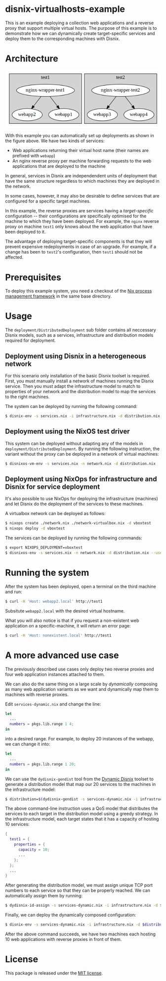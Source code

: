 disnix-virtualhosts-example
===========================
This is an example deploying a collection web applications and a reverse proxy
that support multiple virtual hosts. The purpose of this example is to
demonstrate how we can dynamically create target-specific services and deploy
them to the corresponding machines with Disnix.

Architecture
============
![A virtualhosts deployment](doc/deployment.png)

With this example you can automatically set up deployments as shown in the figure
above. We have two kinds of services:

* Web applications returning their virtual host name (their names are prefixed
  with `webapp`)
* An nginx reverse proxy per machine forwarding requests to the web applications
  that are deployed to the machine

In general, services in Disnix are independendent units of deployment that have
the same structure regardless to which machines they are deployed in the network.

In some cases, however, it may also be desirable to define services that are
configured for a specific target machines.

In this example, the reverse proxies are services having a *target-specific*
configuration -- their configurations are specifically optimised for the machine
to which they have been deployed. For example, the `nginx` reverse proxy on
machine `test1` only knows about the web application that have been deployed to
it.

The advantage of deploying target-specific components is that they will prevent
expensive redeployments in case of an upgrade. For example, if a change has been
to `test2`'s configuration, then `test1` should not be affected.

Prerequisites
=============
To deploy this example system, you need a checkout of the
[Nix process management framework](https://github.com/svanderburg) in the same
base directory.

Usage
=====
The `deployment/DistributedDeployment` sub folder contains all neccessary Disnix
models, such as a services, infrastructure and distribution models required for
deployment.

Deployment using Disnix in a heterogeneous network
--------------------------------------------------
For this scenario only installation of the basic Disnix toolset is required.
First, you must manually install a network of machines running the Disnix service.
Then you must adapt the infrastructure model to match to properties of your
network and the distribution model to map the services to the right machines.

The system can be deployed by running the following command:

```bash
$ disnix-env -s services.nix -i infrastructure.nix -d distribution.nix
```

Deployment using the NixOS test driver
--------------------------------------
This system can be deployed without adapting any of the models in
`deployment/DistributedDeployment`. By running the following instruction, the
variant without the proxy can be deployed in a network of virtual machines:

```bash
$ disnixos-vm-env -s services.nix -n network.nix -d distribution.nix
```

Deployment using NixOps for infrastructure and Disnix for service deployment
----------------------------------------------------------------------------
It's also possible to use NixOps for deploying the infrastructure (machines) and
let Disnix do the deployment of the services to these machines.

A virtualbox network can be deployed as follows:

```bash
$ nixops create ./network.nix ./network-virtualbox.nix -d vboxtest
$ nixops deploy -d vboxtest
```

The services can be deployed by running the following commands:

```bash
$ export NIXOPS_DEPLOYMENT=vboxtest
$ disnixos-env -s services.nix -n network.nix -d distribution.nix --use-nixops
```

Running the system
==================
After the system has been deployed, open a terminal on the third machine and
run:

```bash
$ curl -H 'Host: webapp2.local' http://test1
```

Subsitute `webapp2.local` with the desired virtual hostname.

What you will also notice is that if you request a non-existent web application
on a specific-machine, it will return an error page:

```bash
$ curl -H 'Host: nonexistent.local' http://test1
```

A more advanced use case
========================
The previously described use cases only deploy two reverse proxies and four web
application instances attached to them.

We can also do the same thing on a large scale by *dynamically* composing as
many web application variants as we want and dynamically map them to machines
with reverse proxies.

Edit `services-dynamic.nix` and change the line:

```nix
let
  ...
  numbers = pkgs.lib.range 1 4;
in
```

into a desired range. For example, to deploy 20 instances of the webapp, we
can change it into:

```nix
let
  ...
  numbers = pkgs.lib.range 1 20;
in
```

We can use the `dydisnix-gendist` tool from the
[Dynamic Disnix](https://github.com/svanderburg/dydisnix) toolset to generate a
distribution model that map our 20 services to the machines in the
infrastructure model:

```bash
$ distribution=$(dydisnix-gendist -s services-dynamic.nix -i infrastructure.nix -q qos.nix)
```

The above command-line instruction uses a QoS model that distributes the
services to each target in the distribution model using a greedy strategy. In
the infrastructure model, each target states that it has a capacity of hosting
10 services:

```nix
{
  test1 = {
    properties = {
      capacity = 10;
      ...
    };
  };
  ...
}
```

After generating the distribution model, we must assign unique TCP port numbers
to each service so that they can be properly reached. We can automatically
assign them by running:

```bash
$ dydisnix-id-assign -s services-dynamic.nix -i infrastructure.nix -d $distribution --id-resources idresources.nix --ids ids.nix --output-file ids.nix
```

Finally, we can deploy the dynamically composed configuration:

```bash
$ disnix-env -s services-dynamic.nix -i infrastructure.nix -d $distribution
```

After the above command succeeds, we have two machines each hosting 10 web
applications with reverse proxies in front of them.

License
=======
This package is released under the [MIT license](http://opensource.org/licenses/MIT).
